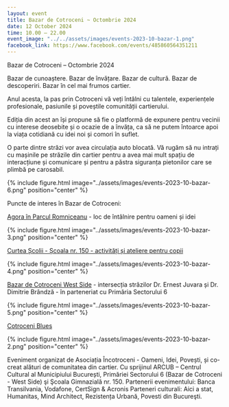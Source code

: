 ```yaml
---
layout: event
title: Bazar de Cotroceni ~ Octombrie 2024
date: 12 October 2024
time: 10.00 – 22.00
event_image: "../../assets/images/events-2023-10-bazar-1.png"
facebook_link: https://www.facebook.com/events/485860564351211
---
```


Bazar de Cotroceni – Octombrie 2024

Bazar de cunoaștere. Bazar de învățare. Bazar de cultură. Bazar de descoperiri. Bazar în cel mai frumos cartier.

Anul acesta, la pas prin Cotroceni vă veți întâlni cu talentele, experiențele profesionale, pasiunile și poveștile comunității cartierului.

Ediția din acest an își propune să fie o platformă de expunere pentru vecinii cu interese deosebite și o ocazie de a învăța, ca să ne putem întoarce apoi la viața cotidiană cu idei noi și comori în suflet.

O parte dintre străzi vor avea circulația auto blocată. Vă rugăm să nu intrați cu mașinile pe străzile din cartier pentru a avea mai mult spațiu de interacțiune și comunicare și pentru a păstra siguranța pietonilor care se plimbă pe carosabil.

{% include figure.html image="../assets/images/events-2023-10-bazar-6.png" position="center" %}

Puncte de interes în Bazar de Cotroceni:

[Agora în Parcul Romniceanu](https://fb.me/e/2fR0BverH) - loc de întâlnire pentru oameni și idei 

{% include figure.html image="../assets/images/events-2023-10-bazar-3.png" position="center" %}

[Curtea Școlii - Școala nr. 150 - activități și ateliere pentru copii](https://fb.me/e/2uRwEPkyt)

{% include figure.html image="../assets/images/events-2023-10-bazar-4.png" position="center" %}

[Bazar de Cotroceni West Side](https://fb.me/e/29aOaGWeg) - intersecția străzilor Dr. Ernest Juvara și Dr. Dimitrie Brândză - în parteneriat cu Primăria Sectorului 6

{% include figure.html image="../assets/images/events-2023-10-bazar-5.png" position="center" %}

[Cotroceni Blues](https://fb.me/e/2tPT47dUC)

{% include figure.html image="../assets/images/events-2023-10-bazar-2.png" position="center" %}

Eveniment organizat de Asociația Încotroceni - Oameni, Idei, Povești, și co-creat alături de comunitatea din cartier. Cu sprijinul ARCUB – Centrul Cultural al Municipiului București, Primăriei Sectorului 6 (Bazar de Cotroceni - West Side) şi Şcoala Gimnazială nr. 150. Partenerii evenimentului: Banca Transilvania, Vodafone, CertSign & Acronis Parteneri culturali: Aici a stat, Humanitas, Mind Architect, Rezistența Urbană, Povesti din Bucureşti.

